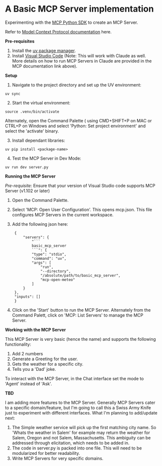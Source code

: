 # A Basic MCP Server implementation 

Experimenting with the [MCP Python SDK](https://github.com/modelcontextprotocol/python-sdk) to create an MCP Server.

Refer to [Model Context Protocol documentation](https://modelcontextprotocol.io/docs/getting-started/intro) here.


**Pre-requisites**

1. Install the [uv package manager](https://docs.astral.sh/uv/). 
2. Install [Visual Studio Code](https://code.visualstudio.com/) (Note: This will work with Claude as well. More details on how to run MCP Servers in Claude are provided in the MCP documentation link above).

**Setup**

1. Navigate to the project directory and set up the UV environment:
   
```
uv sync
```

2. Start the virtual environment:

```
source .venv/bin/activate

```

Alternately, open the Command Palette ( using CMD+SHIFT+P on MAC or CTRL+P on Windows and select 'Python: Set project environment' and select the 'activate' binary.

3. Install dependant libraries:
```
uv pip install <package-name>
```
   
4. Test the MCP Server in Dev Mode:
   
```
uv run dev server.py
```

**Running the MCP Server**


*Pre-requisite:* Ensure that your version of Visual Studio code supports MCP Server (v1.102 or later)

1. Open the Command Palette.
2. Select 'MCP: Open User Configuration'. This opens mcp.json. This file configures MCP Servers in the current workspace. 
3. Add the following json here:
   ```
    {
        "servers": {
            "```
            basic_mcp_server
            ```": {
            "type": "stdio",
            "command": "uv",
            "args": [
                "run",
                "--directory",
                "/absolute/path/to/basic_mcp_server",
                "mcp-open-meteo"
            ]
        }
    },
    "inputs": []
    }

   ```

4. Click on the 'Start' button to run the MCP Server. Alternately from the Command Palett, click on 'MCP: List Servers' to manage the MCP Server.


   
**Working with the MCP Server**

This MCP Server is very basic (hence the name) and supports the following functionality:

1. Add 2 numbers
2. Generate a Greeting for the user.
3. Gets the weather for a specific city.
4. Tells you a 'Dad' joke.

To interact with the MCP Server, in the Chat interface set the mode to 'Agent' instead of 'Ask'.

**TBD**

I am adding more features to the MCP Server. Generally MCP Servers cater to a specific domain/feature, but I'm going to call this a Swiss Army Knife just to experiment with different interfaces. What I'm planning to add/update next:
1. The Simple weather service will pick up the first matching city name. So 'Whats the weather in Salem' for example may return the weather for Salem, Oregon and not Salem, Massachusetts. This ambiguity can be addressed through elicitation, which needs to be added in. 
2. The code in server.py is packed into one file. This will need to be modularized for better readability.
3. Write MCP Servers for very specific domains.
